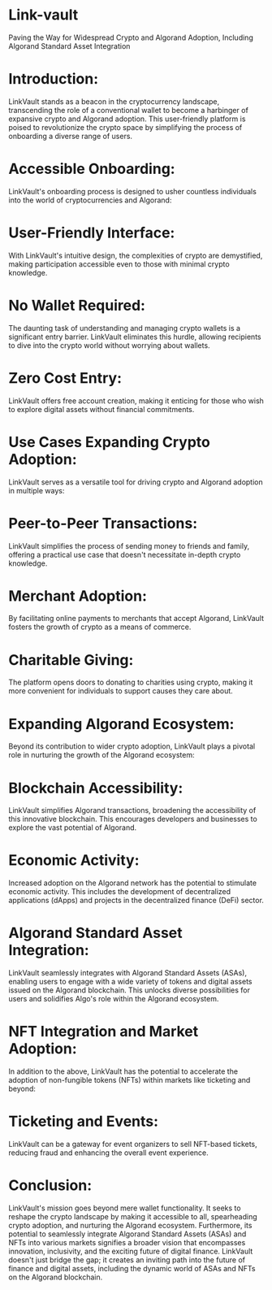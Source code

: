 # Link-vault
Paving the Way for Widespread Crypto and Algorand Adoption, Including Algorand Standard Asset Integration

# Introduction:
LinkVault stands as a beacon in the cryptocurrency landscape, transcending the role of a conventional wallet to become a harbinger of expansive crypto and Algorand adoption. This user-friendly platform is poised to revolutionize the crypto space by simplifying the process of onboarding a diverse range of users.

# Accessible Onboarding:
LinkVault's onboarding process is designed to usher countless individuals into the world of cryptocurrencies and Algorand:

# User-Friendly Interface:
 With LinkVault's intuitive design, the complexities of crypto are demystified, making participation accessible even to those with minimal crypto knowledge.

# No Wallet Required:
 The daunting task of understanding and managing crypto wallets is a significant entry barrier. LinkVault eliminates this hurdle, allowing recipients to dive into the crypto world without worrying about wallets.

# Zero Cost Entry: 
LinkVault offers free account creation, making it enticing for those who wish to explore digital assets without financial commitments.

# Use Cases Expanding Crypto Adoption:
LinkVault serves as a versatile tool for driving crypto and Algorand adoption in multiple ways:

# Peer-to-Peer Transactions: 
LinkVault simplifies the process of sending money to friends and family, offering a practical use case that doesn't necessitate in-depth crypto knowledge.

# Merchant Adoption: 
By facilitating online payments to merchants that accept Algorand, LinkVault fosters the growth of crypto as a means of commerce.

# Charitable Giving: 
The platform opens doors to donating to charities using crypto, making it more convenient for individuals to support causes they care about.

# Expanding Algorand Ecosystem:
Beyond its contribution to wider crypto adoption, LinkVault plays a pivotal role in nurturing the growth of the Algorand ecosystem:

# Blockchain Accessibility: 
LinkVault simplifies Algorand transactions, broadening the accessibility of this innovative blockchain. This encourages developers and businesses to explore the vast potential of Algorand.

# Economic Activity: 
Increased adoption on the Algorand network has the potential to stimulate economic activity. This includes the development of decentralized applications (dApps) and projects in the decentralized finance (DeFi) sector.

# Algorand Standard Asset Integration:
LinkVault seamlessly integrates with Algorand Standard Assets (ASAs), enabling users to engage with a wide variety of tokens and digital assets issued on the Algorand blockchain. This unlocks diverse possibilities for users and solidifies Algo's role within the Algorand ecosystem.

# NFT Integration and Market Adoption:
In addition to the above, LinkVault has the potential to accelerate the adoption of non-fungible tokens (NFTs) within markets like ticketing and beyond:

# Ticketing and Events: 
LinkVault can be a gateway for event organizers to sell NFT-based tickets, reducing fraud and enhancing the overall event experience.

# Conclusion:
LinkVault's mission goes beyond mere wallet functionality. It seeks to reshape the crypto landscape by making it accessible to all, spearheading crypto adoption, and nurturing the Algorand ecosystem. Furthermore, its potential to seamlessly integrate Algorand Standard Assets (ASAs) and NFTs into various markets signifies a broader vision that encompasses innovation, inclusivity, and the exciting future of digital finance. LinkVault doesn't just bridge the gap; it creates an inviting path into the future of finance and digital assets, including the dynamic world of ASAs and NFTs on the Algorand blockchain.